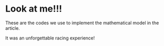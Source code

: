 # Look at me!!!
These are the codes we use to implement the mathematical model in the article.

It was an unforgettable racing experience!